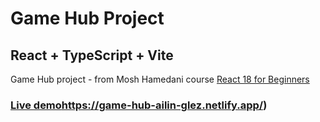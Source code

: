 # Game Hub Project 
## React + TypeScript + Vite

Game Hub project - from Mosh Hamedani course [React 18 for Beginners](https://members.codewithmosh.com/courses/enrolled/2037633)
### [Live demo](https://game-hub-ailin-glez.netlify.app/)https://game-hub-ailin-glez.netlify.app/)

